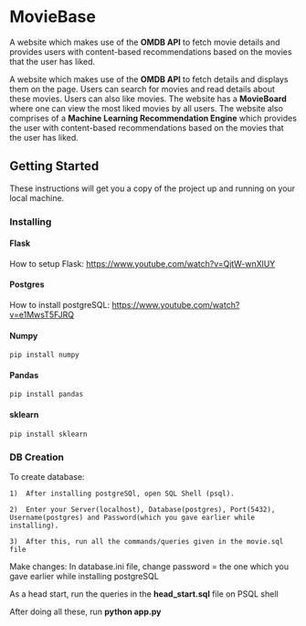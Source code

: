# MovieBase
A website which makes use of the **OMDB API** to fetch movie details and provides users with content-based recommendations based on the movies that the user has liked.

A website which makes use of the **OMDB API** to fetch details and displays them on the page. Users can search for movies and read details about these movies. Users can also like movies. The website has a **MovieBoard** where one can view the most liked movies by all users. The website also comprises of a **Machine Learning Recommendation Engine** which provides the user with content-based recommendations based on the movies that the user has liked.  

## Getting Started
These instructions will get you a copy of the project up and running on your local machine. 
### Installing
#### Flask
How to setup Flask: https://www.youtube.com/watch?v=QjtW-wnXlUY
#### Postgres
How to install postgreSQL: https://www.youtube.com/watch?v=e1MwsT5FJRQ
#### Numpy
```pip install numpy```
#### Pandas
```pip install pandas```
#### sklearn
```pip install sklearn```


### DB Creation
To create database:
```
1)  After installing postgreSQl, open SQL Shell (psql).

2)  Enter your Server(localhost), Database(postgres), Port(5432), Username(postgres) and Password(which you gave earlier while installing).

3)  After this, run all the commands/queries given in the movie.sql file
```
Make changes: In database.ini file, change password = the one which you gave earlier while installing postgreSQL

As a head start, run the queries in the **head_start.sql** file on PSQL shell 

After doing all these, run **python app.py**
